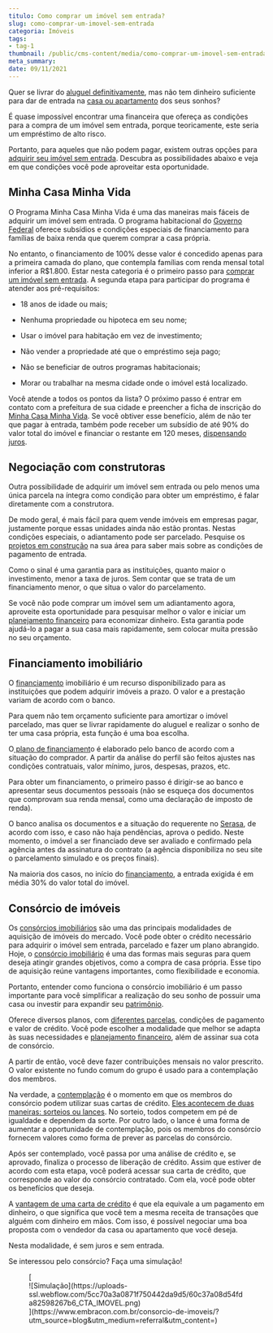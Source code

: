 ```yaml
---
titulo: Como comprar um imóvel sem entrada?
slug: como-comprar-um-imovel-sem-entrada
categoria: Imóveis
tags:
- tag-1
thumbnail: /public/cms-content/media/como-comprar-um-imovel-sem-entrada.jpg
meta_summary: 
date: 09/11/2021
---
```

Quer se livrar do [aluguel definitivamente](https://www.embracon.com.br/blog/como-sair-do-aluguel-definitivamente), mas não tem dinheiro suficiente para dar de entrada na [casa ou apartamento](https://www.embracon.com.br/blog/casa-ou-apartamento-qual-a-melhor-escolha-para-voce) dos seus sonhos?

É quase impossível encontrar uma financeira que ofereça as condições para a compra de um imóvel sem entrada, porque teoricamente, este seria um empréstimo de alto risco.

Portanto, para aqueles que não podem pagar, existem outras opções para [adquirir seu imóvel sem entrada](https://www.embracon.com.br/blog/o-que-analisar-antes-de-comprar-um-imovel). Descubra as possibilidades abaixo e veja em que condições você pode aproveitar esta oportunidade.

Minha Casa Minha Vida 
----------------------

O Programa Minha Casa Minha Vida é uma das maneiras mais fáceis de adquirir um imóvel sem entrada. O programa habitacional do [Governo Federal](https://www.gov.br/pt-br) oferece subsídios e condições especiais de financiamento para famílias de baixa renda que querem comprar a casa própria.

No entanto, o financiamento de 100% desse valor é concedido apenas para a primeira camada do plano, que contempla famílias com renda mensal total inferior a R$1.800. Estar nesta categoria é o primeiro passo para [comprar um imóvel sem entrada](https://www.embracon.com.br/blog/como-comprar-imoveis-para-alugar). A segunda etapa para participar do programa é atender aos pré-requisitos:

- 18 anos de idade ou mais;
- Nenhuma propriedade ou hipoteca em seu nome;
- Usar o imóvel para habitação em vez de investimento;
- Não vender a propriedade até que o empréstimo seja pago;
- Não se beneficiar de outros programas habitacionais;

- Morar ou trabalhar na mesma cidade onde o imóvel está localizado.

Você atende a todos os pontos da lista? O próximo passo é entrar em contato com a prefeitura de sua cidade e preencher a ficha de inscrição do [Minha Casa Minha Vida](https://www.gov.br/mdr/pt-br/assuntos/habitacao/minha-casa-minha-vida). Se você obtiver esse benefício, além de não ter que pagar à entrada, também pode receber um subsídio de até 90% do valor total do imóvel e financiar o restante em 120 meses, [dispensando juros](https://www.embracon.com.br/blog/como-os-juros-afetam-a-sua-vida).

Negociação com construtoras 
----------------------------

Outra possibilidade de adquirir um imóvel sem entrada ou pelo menos uma única parcela na íntegra como condição para obter um empréstimo, é falar diretamente com a construtora.

De modo geral, é mais fácil para quem vende imóveis em empresas pagar, justamente porque essas unidades ainda não estão prontas. Nestas condições especiais, o adiantamento pode ser parcelado. Pesquise os [projetos em construção](https://www.embracon.com.br/blog/tudo-que-voce-precisa-saber-antes-de-comecar-a-construir) na sua área para saber mais sobre as condições de pagamento de entrada.

Como o sinal é uma garantia para as instituições, quanto maior o investimento, menor a taxa de juros. Sem contar que se trata de um financiamento menor, o que situa o valor do parcelamento.

Se você não pode comprar um imóvel sem um adiantamento agora, aproveite esta oportunidade para pesquisar melhor o valor e iniciar um [planejamento financeiro](https://www.embracon.com.br/blog/planejamento-financeiro-um-guia-para-as-financas-nao-sairem-de-controle) para economizar dinheiro. Esta garantia pode ajudá-lo a pagar a sua casa mais rapidamente, sem colocar muita pressão no seu orçamento.

Financiamento imobiliário 
--------------------------

O [financiamento](https://www.embracon.com.br/blog/como-e-por-que-usar-o-consorcio-para-quitar-um-financiamento) imobiliário é um recurso disponibilizado para as instituições que podem adquirir imóveis a prazo. O valor e a prestação variam de acordo com o banco.

Para quem não tem orçamento suficiente para amortizar o imóvel parcelado, mas quer se livrar rapidamente do aluguel e realizar o sonho de ter uma casa própria, esta função é uma boa escolha.

O[ plano de financiament](https://www.embracon.com.br/blog/financiamento-ou-consorcio-o-que-e-melhor-na-compra-de-um-imovel)o é elaborado pelo banco de acordo com a situação do comprador. A partir da análise do perfil são feitos ajustes nas condições contratuais, valor mínimo, juros, despesas, prazos, etc.

Para obter um financiamento, o primeiro passo é dirigir-se ao banco e apresentar seus documentos pessoais (não se esqueça dos documentos que comprovam sua renda mensal, como uma declaração de imposto de renda).

O banco analisa os documentos e a situação do requerente no [Serasa](https://www.serasa.com.br/), de acordo com isso, e caso não haja pendências, aprova o pedido. Neste momento, o imóvel a ser financiado deve ser avaliado e confirmado pela agência antes da assinatura do contrato (a agência disponibiliza no seu site o parcelamento simulado e os preços finais).

Na maioria dos casos, no início do [financiamento](https://www.embracon.com.br/blog/financiamento-emprestimo-ou-consorcio-conheca-todas-as-opcoes), a entrada exigida é em média 30% do valor total do imóvel.

Consórcio de imóveis 
---------------------

Os [consórcios imobiliários](https://www.embracon.com.br/blog/o-consorcio-de-imoveis-e-para-todos) são uma das principais modalidades de aquisição de imóveis do mercado. Você pode obter o crédito necessário para adquirir o imóvel sem entrada, parcelado e fazer um plano abrangido. Hoje, o [consórcio imobiliário](https://www.embracon.com.br/blog/10-motivos-para-fazer-um-consorcio-de-imoveis) é uma das formas mais seguras para quem deseja atingir grandes objetivos, como a compra de casa própria. Esse tipo de aquisição reúne vantagens importantes, como flexibilidade e economia.

Portanto, entender como funciona o consórcio imobiliário é um passo importante para você simplificar a realização do seu sonho de possuir uma casa ou investir para expandir seu [patrimônio](https://www.embracon.com.br/blog/e-possivel-aumentar-o-patrimonio-saiba-aqui).

Oferece diversos planos, com [diferentes parcelas](https://www.embracon.com.br/blog/parcela-de-consorcio-tem-juros), condições de pagamento e valor de crédito. Você pode escolher a modalidade que melhor se adapta às suas necessidades e [planejamento financeiro](https://www.embracon.com.br/blog/entenda-a-importancia-do-planejamento-financeiro-em-tempos-de-pandemia), além de assinar sua cota de consórcio.

A partir de então, você deve fazer contribuições mensais no valor prescrito. O valor existente no fundo comum do grupo é usado para a contemplação dos membros.

Na verdade, a [contemplação](https://www.embracon.com.br/blog/guia-da-contemplacao-de-consorcio) é o momento em que os membros do consórcio podem utilizar suas cartas de crédito. [Eles acontecem de duas maneiras: sorteios ou lances](https://www.embracon.com.br/blog/quais-sao-as-formas-de-contemplacao). No sorteio, todos competem em pé de igualdade e dependem da sorte. Por outro lado, o lance é uma forma de aumentar a oportunidade de contemplação, pois os membros do consórcio fornecem valores como forma de prever as parcelas do consórcio.

Após ser contemplado, você passa por uma análise de crédito e, se aprovado, finaliza o processo de liberação de crédito. Assim que estiver de acordo com esta etapa, você poderá acessar sua carta de crédito, que corresponde ao valor do consórcio contratado. Com ela, você pode obter os benefícios que deseja.

A [vantagem de uma carta de crédito](https://www.embracon.com.br/blog/o-que-e-e-como-funciona-a-carta-de-credito) é que ela equivale a um pagamento em dinheiro, o que significa que você tem a mesma receita de transações que alguém com dinheiro em mãos. Com isso, é possível negociar uma boa proposta com o vendedor da casa ou apartamento que você deseja.

Nesta modalidade, é sem juros e sem entrada.

Se interessou pelo consórcio? Faça uma simulação!

<figure class="w-richtext-figure-type-image w-richtext-align-center">[<div>![Simulação](https://uploads-ssl.webflow.com/5cc70a3a0871f750442da9d5/60c37a08d54fda82598267b6_CTA_IMOVEL.png)</div>](https://www.embracon.com.br/consorcio-de-imoveis/?utm_source=blog&utm_medium=referral&utm_content=)</figure>
